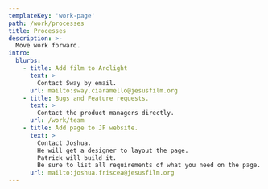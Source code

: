 ```yaml
---
templateKey: 'work-page'
path: /work/processes
title: Processes
description: >-
  Move work forward.
intro:
  blurbs:
    - title: Add film to Arclight
      text: >
        Contact Sway by email.
      url: mailto:sway.ciaramello@jesusfilm.org
    - title: Bugs and Feature requests.
      text: >
        Contact the product managers directly.
      url: /work/team
    - title: Add page to JF website.
      text: >
        Contact Joshua.
        He will get a designer to layout the page.
        Patrick will build it.
        Be sure to list all requirements of what you need on the page.
      url: mailto:joshua.friscea@jesusfilm.org
---
```

